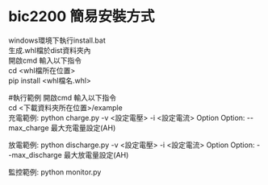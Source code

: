 # bic2200 簡易安裝方式
windows環境下執行install.bat <br>
生成.whl檔於dist資料夾內 <br>
開啟cmd 輸入以下指令<br>
cd <whl檔所在位置> <br>
pip install <whl檔名.whl> <br>

#執行範例
開啟cmd 輸入以下指令<br>
cd <下載資料夾所在位置>/example<br>
充電範例: python charge.py -v <設定電壓> -i <設定電流> Option
Option:
--max_charge 最大充電量設定(AH)

放電範例: python discharge.py -v <設定電壓> -i <設定電流> Option
Option:
--max_discharge 最大放電量設定(AH)

監控範例: python monitor.py <br>

